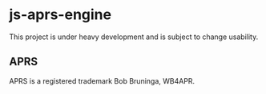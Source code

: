 # js-aprs-engine
This project is under heavy development and is subject to change usability.

## APRS
APRS is a registered trademark Bob Bruninga, WB4APR.


